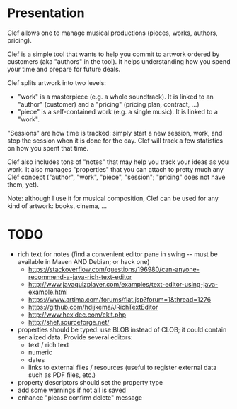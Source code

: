 # Presentation
Clef allows one to manage musical productions (pieces, works,  authors, pricing).

Clef is a simple tool that wants to help you commit to artwork ordered by customers (aka "authors" in the tool). It helps understanding how you spend your time and prepare for future deals.

Clef splits artwork into two levels:
  - "work" is a masterpiece (e.g. a whole soundtrack). It is linked to an "author" (customer) and a "pricing" (pricing plan, contract, ...)
  - "piece" is a self-contained work (e.g. a single music). It is linked to a "work".

"Sessions" are how time is tracked: simply start a new session, work, and stop the session when it is done for the day. Clef will track a few statistics on how you spent that time.

Clef also includes tons of "notes" that may help you track your ideas as you work. It also manages "properties" that you can attach to pretty much any Clef concept ("author", "work", "piece", "session"; "pricing" does not have them, yet).

Note: although I use it for musical composition, Clef can be used for any kind of artwork: books, cinema, ...

# TODO
- rich text for notes (find a convenient editor pane in swing -- must be available in Maven AND Debian; or hack one)
  - https://stackoverflow.com/questions/196980/can-anyone-recommend-a-java-rich-text-editor
  - http://www.javaquizplayer.com/examples/text-editor-using-java-example.html
  - https://www.artima.com/forums/flat.jsp?forum=1&thread=1276
  - https://github.com/hdijkema/JRichTextEditor
  - http://www.hexidec.com/ekit.php
  - http://shef.sourceforge.net/
- properties should be typed: use BLOB instead of CLOB; it could contain serialized data. Provide several editors:
  - text / rich text
  - numeric
  - dates
  - links to external files / resources (useful to register external data such as PDF files, etc.)
- property descriptors should set the property type
- add some warnings if not all is saved
- enhance "please confirm delete" message
